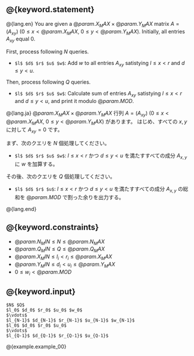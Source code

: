 ## @{keyword.statement}

@{lang.en}
You are given a $@{param.X_MAX} \times @{param.Y_MAX}$ matrix $A = (A_{xy})$ ($0\leq x < @{param.X_MAX}$, $0\leq y < @{param.Y_MAX}$). 
Initially, all entries $A_{xy}$ equal $0$. 

First, process following $N$ queries. 

- `$l$ $d$ $r$ $u$ $w$`: Add $w$ to all entries $A_{xy}$ satistying $l\leq x < r$ and $d\leq y < u$. 

Then, process following $Q$ queries. 

- `$l$ $d$ $r$ $u$ $w$`: Calculate sum of entries $A_{xy}$ satistying $l\leq x < r$ and $d\leq y < u$, and print it modulo $@{param.MOD}$. 

@{lang.ja}
$@{param.X_MAX} \times @{param.Y_MAX}$ 行列 $A = (A_{xy})$ ($0\leq x < @{param.X_MAX}$, $0\leq y < @{param.Y_MAX}$) があります。
はじめ、すべての $x, y$ に対して $A_{xy} = 0$ です。

まず、次のクエリを $N$ 個処理してください。

- `$l$ $d$ $r$ $u$ $w$`: $l\leq x < r$ かつ $d\leq y < u$ を満たすすべての成分 $A_{x,y}$ に $w$ を加算する。

その後、次のクエリを $Q$ 個処理してください。

- `$l$ $d$ $r$ $u$`: $l\leq x < r$ かつ $d\leq y < u$ を満たすすべての成分 $A_{x,y}$ の総和を $@{param.MOD}$ で割った余りを出力する。

@{lang.end}


## @{keyword.constraints}

- $@{param.N_MIN} \leq N \leq @{param.N_MAX}$
- $@{param.Q_MIN} \leq Q \leq @{param.Q_MAX}$
- $@{param.X_MIN} \leq l_i < r_i \leq @{param.X_MAX}$
- $@{param.Y_MIN} \leq d_i < u_i \leq @{param.Y_MAX}$
- $0 \leq w_i < @{param.MOD}$

## @{keyword.input}

~~~
$N$ $Q$
$l_0$ $d_0$ $r_0$ $u_0$ $w_0$
$\vdots$
$l_{N-1}$ $d_{N-1}$ $r_{N-1}$ $u_{N-1}$ $w_{N-1}$
$l_0$ $d_0$ $r_0$ $u_0$
$\vdots$
$l_{Q-1}$ $d_{Q-1}$ $r_{Q-1}$ $u_{Q-1}$
~~~

@{example.example_00}
